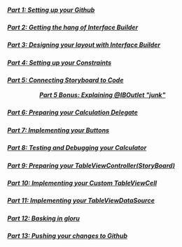 ##### [Part 1: Setting up your Github](P1/part1.md)
##### [Part 2: Getting the hang of Interface Builder](P2/part2.md)
##### [Part 3: Designing your layout with Interface Builder](P3/part3.md)
##### [Part 4: Setting up your Constraints](P4/part4.md)
##### [Part 5: Connecting Storyboard to Code](P5/part5.md) <br><br>&emsp;&emsp;&emsp;&emsp;&emsp; [Part 5 Bonus: Explaining @IBOutlet "junk"](P5/bonus.md)
##### [Part 6: Preparing your Calculation Delegate](P6/part6.md)
##### [Part 7: Implementing your Buttons](P7/part7.md)
##### [Part 8: Testing and Debugging your Calculator](P8/part8.md)
##### [Part 9: Preparing your TableViewController(StoryBoard)](P9/part9.md)
##### [Part 10: Implementing your Custom TableViewCell](P10/part10.md)
##### [Part 11: Implementing your TableViewDataSource](P11/part11.md)
##### [Part 12: Basking in gloru](P12/part12.md)
##### [Part 13: Pushing your changes to Github](P13/part13.md)

